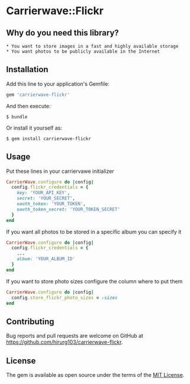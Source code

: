 # Carrierwave::Flickr

## Why do you need this library?

    * You want to store images in a fast and highly available storage
    * You want photos to be publicly available in the Internet

## Installation

Add this line to your application's Gemfile:

```ruby
gem 'carrierwave-flickr'
```

And then execute:

    $ bundle

Or install it yourself as:

    $ gem install carrierwave-flickr

## Usage

Put these lines in your carriervawe initializer

```ruby
CarrierWave.configure do |config|
  config.flickr_credentials = {
    key: 'YOUR_API_KEY',
    secret: 'YOUR_SECRET',
    oauth_token: 'YOUR_TOKEN',
    oauth_token_secret: 'YOUR_TOKEN_SECRET'
  }
end
```

If you want all photos to be stored in a specific album you can specify it

```ruby
CarrierWave.configure do |config|
  config.flickr_credentials = {
    ...
    album: 'YOUR_ALBUM_ID'
  }
end
```

If you want to store photo sizes configure the column where to put them

```ruby
CarrierWave.configure do |config|
  config.store_flickr_photo_sizes = :sizes
end
```

## Contributing

Bug reports and pull requests are welcome on GitHub at https://github.com/hirurg103/carrierwave-flickr.


## License

The gem is available as open source under the terms of the [MIT License](http://opensource.org/licenses/MIT).

